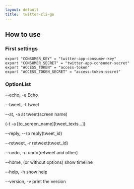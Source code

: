 ```yaml
---
layout: default
title:  twitter-cli-go
---
```


<!-- # twitter-cli-go -->

## How to use

### First settings

    export "CONSUMER_KEY" = "twitter-app-consumer-key"
    export "CONSUMER_SECRET" = "twitter-app-consumer-secret"
    export "ACCESS_TOKEN" = "access-token"
    export "ACCESS_TOKEN_SECRET" = "access-token-secret"

### OptionList

--echo, -e Echo

--tweet, -t tweet

--at, -a at tweet(screen name)

(-t -a [to_screen_name][tweet_texts...])

--reply, --rp reply(tweet_id)

--retweet, -r retweet(tweet_id)

--undo, -u undo(retweet and other)

--home, (or without options) show timeline

--help, -h show help

--version, -v print the version
